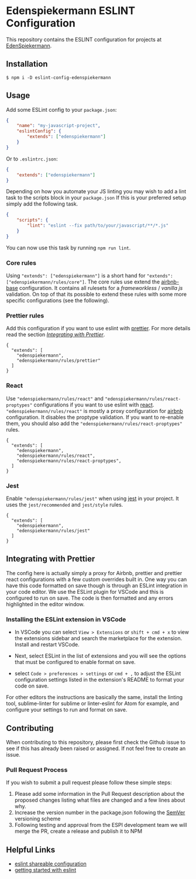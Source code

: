 # Edenspiekermann ESLINT Configuration

This repository contains the ESLINT configuration for projects at [EdenSpiekermann][espi-url].

## Installation

```
$ npm i -D eslint-config-edenspiekermann
```


## Usage

Add some ESLint config to your `package.json`:

```json
{
    "name": "my-javascript-project",
    "eslintConfig": {
        "extends": ["edenspiekermann"]
    }
}
```

Or to `.eslintrc.json`:

```json
{
    "extends": ["edenspiekermann"]
}
```

Depending on how you automate your JS linting you may wish to add a lint task to the scripts block in your `package.json` If this is your preferred setup simply add the following task.

```json
{
    "scripts": {
        "lint": "eslint --fix path/to/your/javascript/**/*.js"
    }
}
```

You can now use this task by running `npm run lint`.

### Core rules

Using `"extends": ["edenspiekermann"]` is a short hand for `"extends": ["edenspiekermann/rules/core"]`. The core rules use extend the [airbnb-base][airbnb-base-config] configuration. It contains all rulesets for a _frameworkless_ / _vanilla js_ validation. On top of that its possible to extend these rules with some more specific configurations (see the following).

### Prettier rules

Add this configuration if you want to use eslint with [prettier][prettier]. For more details read the section _[Integrating with Prettier](./#integrating-with-prettier)_.

```
{
  "extends": [
    "edenspiekermann",
    "edenspiekermann/rules/prettier"
  ]
}
```

### React

Use `"edenspiekermann/rules/react"` and `"edenspiekermann/rules/react-proptypes"` configurations if you want to use eslint with [react][react]. `"edenspiekermann/rules/react"` is mostly a proxy configuration for [airbnb][airbnb-config] configuration. It disables the proptype validation. If you want to re-enable them, you should also add the `"edenspiekermann/rules/react-proptypes"` rules.

```
{
  "extends": [
    "edenspiekermann",
    "edenspiekermann/rules/react",
    "edenspiekermann/rules/react-proptypes",
  ]
}
```

### Jest

Enable `"edenspiekermann/rules/jest"` when using [jest][jest] in your project. It uses the `jest/recommended` and `jest/style` rules.

```
{
  "extends": [
    "edenspiekermann",
    "edenspiekermann/rules/jest"
  ]
}
```

## Integrating with Prettier
The config here is actually simply a proxy for Airbnb, prettier and prettier react configurations with a few custom overrides built in. One way you can have this code formatted on save though is through an ESLint integration in your code editor. We use the ESLint plugin for VSCode and this is configured to run on save. The code is then formatted and any errors highlighted in the editor window.

### Installing the ESLint extension in VSCode

* In VSCode you can select `View > Extensions` or `shift + cmd + x` to view the extensions sidebar and search the marketplace for the extension. Install and restart VSCode.

* Next, select ESLint in the list of extensions and you will see the options that must be configured to enable format on save.

* select `Code > preferences > settings` or `cmd + ,` to adjust the ESLint configuration settings listed in the extension's README to format your code on save.

For other editors the instructions are basically the same, install the linting tool, sublime-linter for sublime or linter-eslint for Atom for example, and configure your settings to run and format on save.



## Contributing

When contributing to this repository, please first check the Github issue to see if this has already been raised or assigned. If not feel free to create an issue.

### Pull Request Process

If you wish to submit a pull request please follow these simple steps:

1. Please add some information in the Pull Request description about the proposed changes listing what files are changed and a few lines about why.
3. Increase the version number in the package.json following the [SemVer][semver] versioning scheme
4. Following testing and approval from the ESPI development team we will merge the PR, create a release and publish it to NPM


## Helpful Links

* [eslint shareable configuration][shareable]
* [getting started with eslint][docs]

[shareable]: https://eslint.org/docs/developer-guide/shareable-configs  "Eslint shareable configurations"
[react]: https://reactjs.org  "react JS"
[docs]: https://eslint.org/docs/user-guide/getting-started  "Eslint docs"
[espi-url]: https://www.edenspiekermann.com "EdenSpiekermann Home page"
[semver]: http://semver.org/ "Semantic Versioning for software projects"
[prettier]: https://prettier.io/ "Prettier Home page"
[airbnb-config]: https://www.npmjs.com/package/eslint-config-airbnb "AirBNB Eslint config"
[airbnb-base-config]: https://www.npmjs.com/package/eslint-config-airbnb-base "AirBNB Eslint base config"
[jest]: https://jestjs.io/ "Jest Home page"
